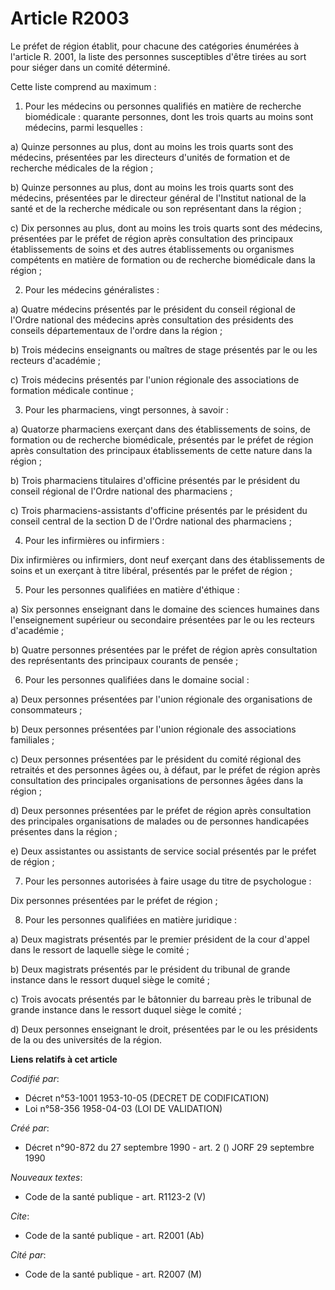 # Article R2003

Le préfet de région établit, pour chacune des catégories énumérées à l'article R. 2001, la liste des personnes susceptibles
d'être tirées au sort pour siéger dans un comité déterminé.

Cette liste comprend au maximum :

1. Pour les médecins ou personnes qualifiés en matière de recherche biomédicale : quarante personnes, dont les trois quarts
au moins sont médecins, parmi lesquelles :

a) Quinze personnes au plus, dont au moins les trois quarts sont des médecins, présentées par les directeurs d'unités de
formation et de recherche médicales de la région ;

b) Quinze personnes au plus, dont au moins les trois quarts sont des médecins, présentées par le directeur général de
l'Institut national de la santé et de la recherche médicale ou son représentant dans la région ;

c) Dix personnes au plus, dont au moins les trois quarts sont des médecins, présentées par le préfet de région après
consultation des principaux établissements de soins et des autres établissements ou organismes compétents en matière de
formation ou de recherche biomédicale dans la région ;

2. Pour les médecins généralistes :

a) Quatre médecins présentés par le président du conseil régional de l'Ordre national des médecins après consultation des
présidents des conseils départementaux de l'ordre dans la région ;

b) Trois médecins enseignants ou maîtres de stage présentés par le ou les recteurs d'académie ;

c) Trois médecins présentés par l'union régionale des associations de formation médicale continue ;

3. Pour les pharmaciens, vingt personnes, à savoir :

a) Quatorze pharmaciens exerçant dans des établissements de soins, de formation ou de recherche biomédicale, présentés par le
préfet de région après consultation des principaux établissements de cette nature dans la région ;

b) Trois pharmaciens titulaires d'officine présentés par le président du conseil régional de l'Ordre national des
pharmaciens ;

c) Trois pharmaciens-assistants d'officine présentés par le président du conseil central de la section D de l'Ordre national
des pharmaciens ;

4. Pour les infirmières ou infirmiers :

Dix infirmières ou infirmiers, dont neuf exerçant dans des établissements de soins et un exerçant à titre libéral, présentés
par le préfet de région ;

5. Pour les personnes qualifiées en matière d'éthique :

a) Six personnes enseignant dans le domaine des sciences humaines dans l'enseignement supérieur ou secondaire présentées par
le ou les recteurs d'académie ;

b) Quatre personnes présentées par le préfet de région après consultation des représentants des principaux courants de
pensée ;

6. Pour les personnes qualifiées dans le domaine social :

a) Deux personnes présentées par l'union régionale des organisations de consommateurs ;

b) Deux personnes présentées par l'union régionale des associations familiales ;

c) Deux personnes présentées par le président du comité régional des retraités et des personnes âgées ou, à défaut, par le
préfet de région après consultation des principales organisations de personnes âgées dans la région ;

d) Deux personnes présentées par le préfet de région après consultation des principales organisations de malades ou de
personnes handicapées présentes dans la région ;

e) Deux assistantes ou assistants de service social présentés par le préfet de région ;

7. Pour les personnes autorisées à faire usage du titre de psychologue :

Dix personnes présentées par le préfet de région ;

8. Pour les personnes qualifiées en matière juridique :

a) Deux magistrats présentés par le premier président de la cour d'appel dans le ressort de laquelle siège le comité ;

b) Deux magistrats présentés par le président du tribunal de grande instance dans le ressort duquel siège le comité ;

c) Trois avocats présentés par le bâtonnier du barreau près le tribunal de grande instance dans le ressort duquel siège le
comité ;

d) Deux personnes enseignant le droit, présentées par le ou les présidents de la ou des universités de la région.

**Liens relatifs à cet article**

_Codifié par_:

  - Décret n°53-1001 1953-10-05 (DECRET DE CODIFICATION)
  - Loi n°58-356 1958-04-03 (LOI DE VALIDATION)

_Créé par_:

  - Décret n°90-872 du 27 septembre 1990 - art. 2 () JORF 29 septembre 1990

_Nouveaux textes_:

  - Code de la santé publique - art. R1123-2 (V)

_Cite_:

  - Code de la santé publique - art. R2001 (Ab)

_Cité par_:

  - Code de la santé publique - art. R2007 (M)
